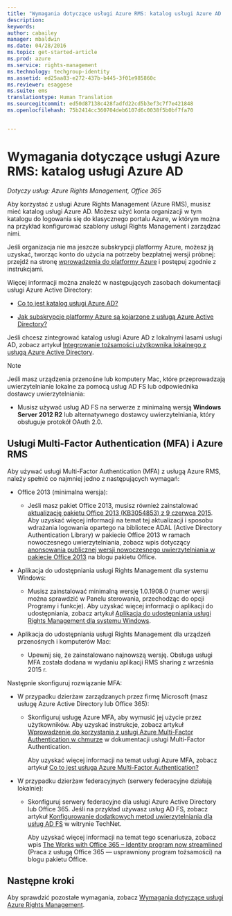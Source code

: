 ```yaml
---
title: "Wymagania dotyczące usługi Azure RMS: katalog usługi Azure AD | Azure RMS"
description: 
keywords: 
author: cabailey
manager: mbaldwin
ms.date: 04/28/2016
ms.topic: get-started-article
ms.prod: azure
ms.service: rights-management
ms.technology: techgroup-identity
ms.assetid: ed25aa83-e272-437b-b445-3f01e985860c
ms.reviewer: esaggese
ms.suite: ems
translationtype: Human Translation
ms.sourcegitcommit: ed50d87138c428fadfd22cd5b3ef3c7f7e421848
ms.openlocfilehash: 75b2414cc360704deb6107d6c0038f5b0bf7fa70


---
```


# Wymagania dotyczące usługi Azure RMS: katalog usługi Azure AD

*Dotyczy usług: Azure Rights Management, Office 365*


Aby korzystać z usługi Azure Rights Management (Azure RMS), musisz mieć katalog usługi Azure AD. Możesz użyć konta organizacji w tym katalogu do logowania się do klasycznego portalu Azure, w którym można na przykład konfigurować szablony usługi Rights Management i zarządzać nimi.

Jeśli organizacja nie ma jeszcze subskrypcji platformy Azure, możesz ją uzyskać, tworząc konto do użycia na potrzeby bezpłatnej wersji próbnej: przejdź na stronę [wprowadzenia do platformy Azure](https://account.windowsazure.com/organization) i postępuj zgodnie z instrukcjami.

Więcej informacji można znaleźć w następujących zasobach dokumentacji usługi Azure Active Directory:

-   [Co to jest katalog usługi Azure AD?](/active-directory/active-directory-whatis)

-   [Jak subskrypcje platformy Azure są kojarzone z usługą Azure Active Directory?](/active-directory/active-directory-how-subscriptions-associated-directory)

Jeśli chcesz zintegrować katalog usługi Azure AD z lokalnymi lasami usługi AD, zobacz artykuł [Integrowanie tożsamości użytkownika lokalnego z usługą Azure Active Directory](/active-directory/active-directory-aadconnect).

> [!NOTE]
> Jeśli masz urządzenia przenośne lub komputery Mac, które przeprowadzają uwierzytelnianie lokalne za pomocą usług AD FS lub odpowiednika dostawcy uwierzytelniania:
> 
> -   Musisz używać usług AD FS na serwerze z minimalną wersją **Windows Server 2012 R2** lub alternatywnego dostawcy uwierzytelniania, który obsługuje protokół OAuth 2.0.

## Usługi Multi-Factor Authentication (MFA) i Azure RMS
Aby używać usługi Multi-Factor Authentication (MFA) z usługą Azure RMS, należy spełnić co najmniej jedno z następujących wymagań:

-   Office 2013 (minimalna wersja):

    -   Jeśli masz pakiet Office 2013, musisz również zainstalować [aktualizację pakietu Office 2013 (KB3054853) z 9 czerwca 2015](https://support.microsoft.com/kb/3054853). Aby uzyskać więcej informacji na temat tej aktualizacji i sposobu wdrażania logowania opartego na bibliotece ADAL (Active Directory Authentication Library) w pakiecie Office 2013 w ramach nowoczesnego uwierzytelniania, zobacz wpis dotyczący [anonsowania publicznej wersji nowoczesnego uwierzytelniania w pakiecie Office 2013](https://blogs.office.com/2015/03/23/office-2013-modern-authentication-public-preview-announced/) na blogu pakietu Office.

-   Aplikacja do udostępniania usługi Rights Management dla systemu Windows:

    -   Musisz zainstalować minimalną wersję 1.0.1908.0 (numer wersji można sprawdzić w Panelu sterowania, przechodząc do opcji Programy i funkcje). Aby uzyskać więcej informacji o aplikacji do udostępniania, zobacz artykuł [Aplikacja do udostępniania usługi Rights Management dla systemu Windows](../rms-client/sharing-app-windows.md).

-   Aplikacja do udostępniania usługi Rights Management dla urządzeń przenośnych i komputerów Mac:

    -   Upewnij się, że zainstalowano najnowszą wersję. Obsługa usługi MFA została dodana w wydaniu aplikacji RMS sharing z września 2015 r.

Następnie skonfiguruj rozwiązanie MFA:

-   W przypadku dzierżaw zarządzanych przez firmę Microsoft (masz usługę Azure Active Directory lub Office 365):

    -   Skonfiguruj usługę Azure MFA, aby wymusić jej użycie przez użytkowników. Aby uzyskać instrukcje, zobacz artykuł [Wprowadzenie do korzystania z usługi Azure Multi-Factor Authentication w chmurze](/multi-factor-authentication/multi-factor-authentication-get-started-cloud) w dokumentacji usługi Multi-Factor Authentication.

        Aby uzyskać więcej informacji na temat usługi Azure MFA, zobacz artykuł [Co to jest usługa Azure Multi-Factor Authentication?](/multi-factor-authentication/multi-factor-authentication)

-   W przypadku dzierżaw federacyjnych (serwery federacyjne działają lokalnie):

    -   Skonfiguruj serwery federacyjne dla usługi Azure Active Directory lub Office 365. Jeśli na przykład używasz usług AD FS, zobacz artykuł [Konfigurowanie dodatkowych metod uwierzytelniania dla usług AD FS](https://technet.microsoft.com/library/dn758113.aspx) w witrynie TechNet.

        Aby uzyskać więcej informacji na temat tego scenariusza, zobacz wpis [The Works with Office 365 – Identity program now streamlined](https://blogs.office.com/2014/01/30/the-works-with-office-365-identity-program-now-streamlined/) (Praca z usługą Office 365 — usprawniony program tożsamości) na blogu pakietu Office.

## Następne kroki
Aby sprawdzić pozostałe wymagania, zobacz [Wymagania dotyczące usługi Azure Rights Management](requirements-azure-rms.md).




<!--HONumber=Jul16_HO3-->


